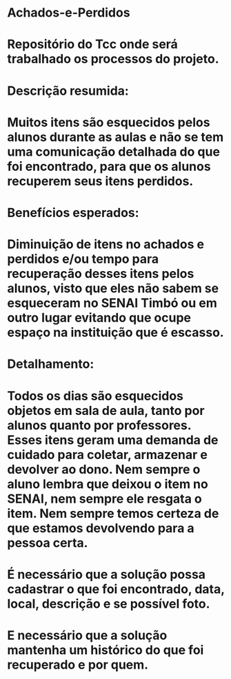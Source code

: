 # Achados-e-Perdidos
# Repositório do Tcc onde será trabalhado os processos do projeto.



# Descrição resumida:
# Muitos itens são esquecidos pelos alunos durante as aulas e não se tem uma comunicação detalhada do que foi encontrado, para que os alunos recuperem seus itens perdidos.

# Benefícios esperados:
# Diminuição de itens no achados e perdidos e/ou tempo para recuperação desses itens pelos alunos, visto que eles não sabem se esqueceram no SENAI Timbó ou em outro lugar evitando que ocupe espaço na instituição que é escasso.


# Detalhamento:
# Todos os dias são esquecidos objetos em sala de aula, tanto por alunos quanto por professores. Esses itens geram uma demanda de cuidado para coletar, armazenar e devolver ao dono. Nem sempre o aluno lembra que deixou o item no SENAI, nem sempre ele resgata o item. Nem sempre temos certeza de que estamos devolvendo para a pessoa certa.
# É necessário que a solução possa cadastrar o que foi encontrado, data, local, descrição e se possível foto.
# E necessário que a solução mantenha um histórico do que foi recuperado e por quem.